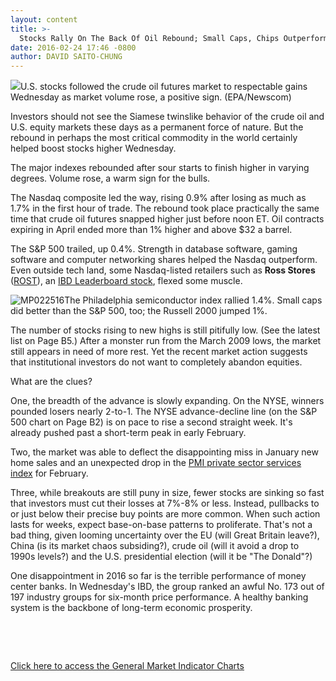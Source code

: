 ```yaml
---
layout: content
title: >-
  Stocks Rally On The Back Of Oil Rebound; Small Caps, Chips Outperform
date: 2016-02-24 17:46 -0800
author: DAVID SAITO-CHUNG
---
```






![](https://www.investors.com/wp-content/uploads/2016/02/BIGPIC-022516-newscom.jpg)U.S. stocks followed the crude oil futures market to respectable gains Wednesday as market volume rose, a positive sign. (EPA/Newscom)









Investors should not see the Siamese twinslike behavior of the crude oil and U.S. equity markets these days as a permanent force of nature. But the rebound in perhaps the most critical commodity in the world certainly helped boost stocks higher Wednesday.


The major indexes rebounded after sour starts to finish higher in varying degrees. Volume rose, a warm sign for the bulls.


The Nasdaq composite led the way, rising 0.9% after losing as much as 1.7% in the first hour of trade. The rebound took place practically the same time that crude oil futures snapped higher just before noon ET. Oil contracts expiring in April ended more than 1% higher and above $32 a barrel.


The S&P 500 trailed, up 0.4%. Strength in database software, gaming software and computer networking shares helped the Nasdaq outperform. Even outside tech land, some Nasdaq-listed retailers such as **Ross Stores** ([ROST](https://research.investors.com/quote.aspx?symbol=ROST)), an [IBD Leaderboard stock](http://leaderboard.investors.com/leaderboard/leaders/default.aspx), flexed some muscle.


![MP022516](https://www.investors.com/wp-content/uploads/2016/02/MP022516-223x300.jpg)The Philadelphia semiconductor index rallied 1.4%. Small caps did better than the S&P 500, too; the Russell 2000 jumped 1%.


The number of stocks rising to new highs is still pitifully low. (See the latest list on Page B5.) After a monster run from the March 2009 lows, the market still appears in need of more rest. Yet the recent market action suggests that institutional investors do not want to completely abandon equities.


What are the clues?


One, the breadth of the advance is slowly expanding. On the NYSE, winners pounded losers nearly 2-to-1. The NYSE advance-decline line (on the S&P 500 chart on Page B2) is on pace to rise a second straight week. It's already pushed past a short-term peak in early February.


Two, the market was able to deflect the disappointing miss in January new home sales and an unexpected drop in the [PMI private sector services index](http://research.investors.com/economic-calendar/) for February.


Three, while breakouts are still puny in size, fewer stocks are sinking so fast that investors must cut their losses at 7%-8% or less. Instead, pullbacks to or just below their precise buy points are more common. When such action lasts for weeks, expect base-on-base patterns to proliferate. That's not a bad thing, given looming uncertainty over the EU (will Great Britain leave?), China (is its market chaos subsiding?), crude oil (will it avoid a drop to 1990s levels?) and the U.S. presidential election (will it be "The Donald"?)


One disappointment in 2016 so far is the terrible performance of money center banks. In Wednesday's IBD, the group ranked an awful No. 173 out of 197 industry groups for six-month price performance. A healthy banking system is the backbone of long-term economic prosperity.


 


 


[Click here to access the General Market Indicator Charts](https://www.investors.com/wp-content/uploads/2016/02/GMI_022516.pdf)




